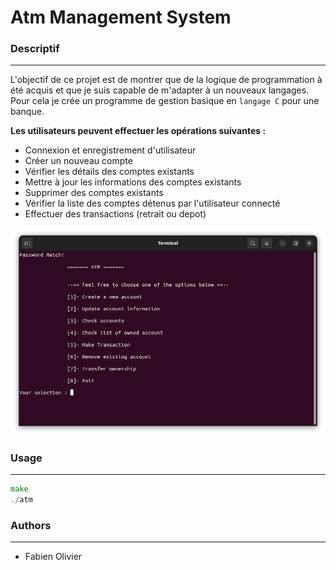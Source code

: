 # Atm Management System

### Descriptif
_______
L'objectif de ce projet est de montrer que de la logique de programmation à été acquis et que je suis capable de m'adapter à un nouveaux langages. Pour cela je crée un programme de gestion basique en `langage C` pour une banque.


**Les utilisateurs peuvent effectuer les opérations suivantes :**
- Connexion et enregistrement d'utilisateur
- Créer un nouveau compte
- Vérifier les détails des comptes existants
- Mettre à jour les informations des comptes existants
- Supprimer des comptes existants
- Vérifier la liste des comptes détenus par l'utilisateur connecté
- Effectuer des transactions (retrait ou depot)

<img src="./img_menu.png"></img>

### Usage
_______
```go
make
./atm 
```

### Authors
_______
+ Fabien Olivier
